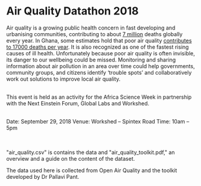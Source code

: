 # Air Quality Datathon 2018
Air quality is a growing public health concern in fast developing and urbanising communities, contributing to about [7 million](http://www.who.int/mediacentre/news/releases/2014/air-pollution/en/) deaths globally every year. In Ghana, some estimates hold that poor air quality [contributes to 17000 deaths per year](http://citifmonline.com/2016/10/15/17000-die-annually-from-air-pollution-in-ghana/). It is also recognized as one of the fastest rising causes of ill health. Unfortunately because poor air quality is often invisible, its danger to our wellbeing could be missed. Monitoring and sharing information about air pollution in an area over time could help governments, community groups, and citizens identify ‘trouble spots’ and collaboratively work out solutions to improve local air quality.</br  ></br  >

This event is held as an activity for the Africa Science Week in partnership with the Next Einstein Forum, Global Labs and Workshed.  </br  ></br  >

Date: September 29, 2018 
Venue: Workshed – Spintex Road 
Time: 10am – 5pm  </br  ></br  ></br  >

"air_quality.csv" is contains the data and "air_quality_toolkit.pdf," an overview and a guide on the content of the dataset.

The data used here is collected from Open Air Quality and the toolkit developed by Dr Pallavi Pant.
